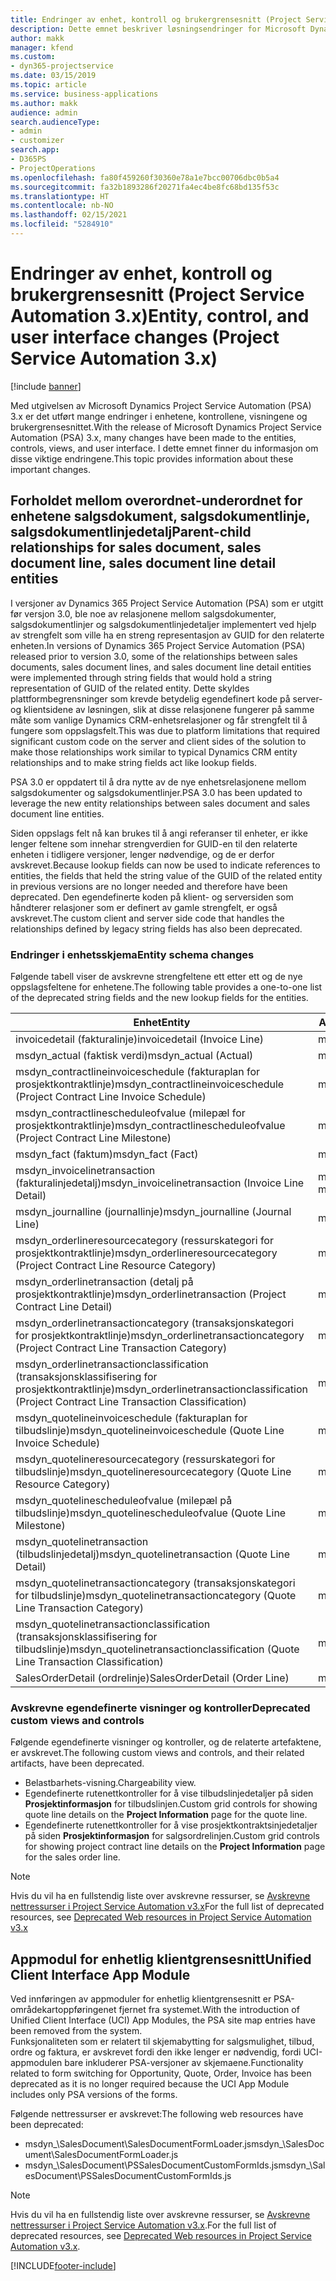 ```yaml
---
title: Endringer av enhet, kontroll og brukergrensesnitt (Project Service Automation 3.x)
description: Dette emnet beskriver løsningsendringer for Microsoft Dynamics Project Service Automation 3.x.
author: makk
manager: kfend
ms.custom:
- dyn365-projectservice
ms.date: 03/15/2019
ms.topic: article
ms.service: business-applications
ms.author: makk
audience: admin
search.audienceType:
- admin
- customizer
search.app:
- D365PS
- ProjectOperations
ms.openlocfilehash: fa80f459260f30360e78a1e7bcc00706dbc0b5a4
ms.sourcegitcommit: fa32b1893286f20271fa4ec4be8fc68bd135f53c
ms.translationtype: HT
ms.contentlocale: nb-NO
ms.lasthandoff: 02/15/2021
ms.locfileid: "5284910"
---
```

# <a name="entity-control-and-user-interface-changes-project-service-automation-3x"></a><span data-ttu-id="00b47-103">Endringer av enhet, kontroll og brukergrensesnitt (Project Service Automation 3.x)</span><span class="sxs-lookup"><span data-stu-id="00b47-103">Entity, control, and user interface changes (Project Service Automation 3.x)</span></span>

[!include [banner](../../includes/psa-now-project-operations.md)]


<span data-ttu-id="00b47-104">Med utgivelsen av Microsoft Dynamics Project Service Automation (PSA) 3.x er det utført mange endringer i enhetene, kontrollene, visningene og brukergrensesnittet.</span><span class="sxs-lookup"><span data-stu-id="00b47-104">With the release of Microsoft Dynamics Project Service Automation (PSA) 3.x, many changes have been made to the entities, controls, views, and user interface.</span></span> <span data-ttu-id="00b47-105">I dette emnet finner du informasjon om disse viktige endringene.</span><span class="sxs-lookup"><span data-stu-id="00b47-105">This topic provides information about these important changes.</span></span>

## <a name="parent-child-relationships-for-sales-document-sales-document-line-sales-document-line-detail-entities"></a><span data-ttu-id="00b47-106">Forholdet mellom overordnet-underordnet for enhetene salgsdokument, salgsdokumentlinje, salgsdokumentlinjedetalj</span><span class="sxs-lookup"><span data-stu-id="00b47-106">Parent-child relationships for sales document, sales document line, sales document line detail entities</span></span>
<span data-ttu-id="00b47-107">I versjoner av Dynamics 365 Project Service Automation (PSA) som er utgitt før versjon 3.0, ble noe av relasjonene mellom salgsdokumenter, salgsdokumentlinjer og salgsdokumentlinjedetaljer implementert ved hjelp av strengfelt som ville ha en streng representasjon av GUID for den relaterte enheten.</span><span class="sxs-lookup"><span data-stu-id="00b47-107">In versions of Dynamics 365 Project Service Automation (PSA) released prior to version 3.0, some of the relationships between sales documents, sales document lines, and sales document line detail entities were implemented through string fields that would hold a string representation of GUID of the related entity.</span></span> <span data-ttu-id="00b47-108">Dette skyldes plattformbegrensninger som krevde betydelig egendefinert kode på server- og klientsidene av løsningen, slik at disse relasjonene fungerer på samme måte som vanlige Dynamics CRM-enhetsrelasjoner og får strengfelt til å fungere som oppslagsfelt.</span><span class="sxs-lookup"><span data-stu-id="00b47-108">This was due to platform limitations that required significant custom code on the server and client sides of the solution to make those relationships work similar to typical Dynamics CRM entity relationships and to make string fields act like lookup fields.</span></span>

<span data-ttu-id="00b47-109">PSA 3.0 er oppdatert til å dra nytte av de nye enhetsrelasjonene mellom salgsdokumenter og salgsdokumentlinjer.</span><span class="sxs-lookup"><span data-stu-id="00b47-109">PSA 3.0 has been updated to leverage the new entity relationships between sales document and sales document line entities.</span></span>

<span data-ttu-id="00b47-110">Siden oppslags felt nå kan brukes til å angi referanser til enheter, er ikke lenger feltene som innehar strengverdien for GUID-en til den relaterte enheten i tidligere versjoner, lenger nødvendige, og de er derfor avskrevet.</span><span class="sxs-lookup"><span data-stu-id="00b47-110">Because lookup fields can now be used to indicate references to entities, the fields that held the string value of the GUID of the related entity in previous versions are no longer needed and therefore have been deprecated.</span></span> <span data-ttu-id="00b47-111">Den egendefinerte koden på klient- og serversiden som håndterer relasjoner som er definert av gamle strengfelt, er også avskrevet.</span><span class="sxs-lookup"><span data-stu-id="00b47-111">The custom client and server side code that handles the relationships defined by legacy string fields has also been deprecated.</span></span>

### <a name="entity-schema-changes"></a><span data-ttu-id="00b47-112">Endringer i enhetsskjema</span><span class="sxs-lookup"><span data-stu-id="00b47-112">Entity schema changes</span></span>
<span data-ttu-id="00b47-113">Følgende tabell viser de avskrevne strengfeltene ett etter ett og de nye oppslagsfeltene for enhetene.</span><span class="sxs-lookup"><span data-stu-id="00b47-113">The following table provides a one-to-one list of the deprecated string fields and the new lookup fields for the entities.</span></span> 

 <span data-ttu-id="00b47-114">Enhet</span><span class="sxs-lookup"><span data-stu-id="00b47-114">Entity</span></span> |   <span data-ttu-id="00b47-115">Avskrevet felt (streng)</span><span class="sxs-lookup"><span data-stu-id="00b47-115">Deprecated field (String)</span></span> | <span data-ttu-id="00b47-116">Nytt felt (oppslag)</span><span class="sxs-lookup"><span data-stu-id="00b47-116">New field (Lookup)</span></span>
--- | --- | ---
<span data-ttu-id="00b47-117">invoicedetail (fakturalinje)</span><span class="sxs-lookup"><span data-stu-id="00b47-117">invoicedetail (Invoice Line)</span></span> |  <span data-ttu-id="00b47-118">msdyn_contractline</span><span class="sxs-lookup"><span data-stu-id="00b47-118">msdyn_contractline</span></span> |    <span data-ttu-id="00b47-119">msdyn_contractlineid</span><span class="sxs-lookup"><span data-stu-id="00b47-119">msdyn_contractlineid</span></span>
<span data-ttu-id="00b47-120">msdyn_actual (faktisk verdi)</span><span class="sxs-lookup"><span data-stu-id="00b47-120">msdyn_actual (Actual)</span></span> | <span data-ttu-id="00b47-121">msdyn_salescontractline</span><span class="sxs-lookup"><span data-stu-id="00b47-121">msdyn_salescontractline</span></span> |   <span data-ttu-id="00b47-122">msdyn_salescontractlineid</span><span class="sxs-lookup"><span data-stu-id="00b47-122">msdyn_salescontractlineid</span></span>
<span data-ttu-id="00b47-123">msdyn_contractlineinvoiceschedule (fakturaplan for prosjektkontraktlinje)</span><span class="sxs-lookup"><span data-stu-id="00b47-123">msdyn_contractlineinvoiceschedule (Project Contract Line Invoice Schedule)</span></span> |    <span data-ttu-id="00b47-124">msdyn_contractline</span><span class="sxs-lookup"><span data-stu-id="00b47-124">msdyn_contractline</span></span> |    <span data-ttu-id="00b47-125">msdyn_contractlineid</span><span class="sxs-lookup"><span data-stu-id="00b47-125">msdyn_contractlineid</span></span>
<span data-ttu-id="00b47-126">msdyn_contractlinescheduleofvalue (milepæl for prosjektkontraktlinje)</span><span class="sxs-lookup"><span data-stu-id="00b47-126">msdyn_contractlinescheduleofvalue (Project Contract Line Milestone)</span></span> |   <span data-ttu-id="00b47-127">msdyn_contractline</span><span class="sxs-lookup"><span data-stu-id="00b47-127">msdyn_contractline</span></span> |    <span data-ttu-id="00b47-128">msdyn_contractlineid</span><span class="sxs-lookup"><span data-stu-id="00b47-128">msdyn_contractlineid</span></span>
<span data-ttu-id="00b47-129">msdyn_fact (faktum)</span><span class="sxs-lookup"><span data-stu-id="00b47-129">msdyn_fact (Fact)</span></span> | <span data-ttu-id="00b47-130">msdyn_salescontractline</span><span class="sxs-lookup"><span data-stu-id="00b47-130">msdyn_salescontractline</span></span> |   <span data-ttu-id="00b47-131">msdyn_salescontractlineid</span><span class="sxs-lookup"><span data-stu-id="00b47-131">msdyn_salescontractlineid</span></span>
<span data-ttu-id="00b47-132">msdyn_invoicelinetransaction (fakturalinjedetalj)</span><span class="sxs-lookup"><span data-stu-id="00b47-132">msdyn_invoicelinetransaction (Invoice Line Detail)</span></span> | <span data-ttu-id="00b47-133">msdyn_invoiceline</span><span class="sxs-lookup"><span data-stu-id="00b47-133">msdyn_invoiceline</span></span> <br> <span data-ttu-id="00b47-134">msdyn_salescontractline</span><span class="sxs-lookup"><span data-stu-id="00b47-134">msdyn_salescontractline</span></span> | <span data-ttu-id="00b47-135">msdyn_invoicelineid</span><span class="sxs-lookup"><span data-stu-id="00b47-135">msdyn_invoicelineid</span></span> <br> <span data-ttu-id="00b47-136">msdyn_salescontractlineid</span><span class="sxs-lookup"><span data-stu-id="00b47-136">msdyn_salescontractlineid</span></span>
<span data-ttu-id="00b47-137">msdyn_journalline (journallinje)</span><span class="sxs-lookup"><span data-stu-id="00b47-137">msdyn_journalline (Journal Line)</span></span> |  <span data-ttu-id="00b47-138">msdyn_salescontractline</span><span class="sxs-lookup"><span data-stu-id="00b47-138">msdyn_salescontractline</span></span> |   <span data-ttu-id="00b47-139">msdyn_salescontractlineid</span><span class="sxs-lookup"><span data-stu-id="00b47-139">msdyn_salescontractlineid</span></span>
<span data-ttu-id="00b47-140">msdyn_orderlineresourcecategory (ressurskategori for prosjektkontraktlinje)</span><span class="sxs-lookup"><span data-stu-id="00b47-140">msdyn_orderlineresourcecategory (Project Contract Line Resource Category)</span></span> | <span data-ttu-id="00b47-141">msdyn_salescontractline</span><span class="sxs-lookup"><span data-stu-id="00b47-141">msdyn_salescontractline</span></span> |   <span data-ttu-id="00b47-142">msdyn_contractlineid</span><span class="sxs-lookup"><span data-stu-id="00b47-142">msdyn_contractlineid</span></span>
<span data-ttu-id="00b47-143">msdyn_orderlinetransaction (detalj på prosjektkontraktlinje)</span><span class="sxs-lookup"><span data-stu-id="00b47-143">msdyn_orderlinetransaction (Project Contract Line Detail)</span></span> | <span data-ttu-id="00b47-144">msdyn_salescontractline</span><span class="sxs-lookup"><span data-stu-id="00b47-144">msdyn_salescontractline</span></span> |   <span data-ttu-id="00b47-145">msdyn_salescontractlineid</span><span class="sxs-lookup"><span data-stu-id="00b47-145">msdyn_salescontractlineid</span></span>
<span data-ttu-id="00b47-146">msdyn_orderlinetransactioncategory (transaksjonskategori for prosjektkontraktlinje)</span><span class="sxs-lookup"><span data-stu-id="00b47-146">msdyn_orderlinetransactioncategory (Project Contract Line Transaction Category)</span></span> |   <span data-ttu-id="00b47-147">msdyn_contractline</span><span class="sxs-lookup"><span data-stu-id="00b47-147">msdyn_contractline</span></span> |    <span data-ttu-id="00b47-148">msdyn_contractlineid</span><span class="sxs-lookup"><span data-stu-id="00b47-148">msdyn_contractlineid</span></span>
<span data-ttu-id="00b47-149">msdyn_orderlinetransactionclassification (transaksjonsklassifisering for prosjektkontraktlinje)</span><span class="sxs-lookup"><span data-stu-id="00b47-149">msdyn_orderlinetransactionclassification (Project Contract Line Transaction Classification)</span></span> |   <span data-ttu-id="00b47-150">msdyn_contractline</span><span class="sxs-lookup"><span data-stu-id="00b47-150">msdyn_contractline</span></span> |    <span data-ttu-id="00b47-151">msdyn_contractlineid</span><span class="sxs-lookup"><span data-stu-id="00b47-151">msdyn_contractlineid</span></span>
<span data-ttu-id="00b47-152">msdyn_quotelineinvoiceschedule (fakturaplan for tilbudslinje)</span><span class="sxs-lookup"><span data-stu-id="00b47-152">msdyn_quotelineinvoiceschedule (Quote Line Invoice Schedule)</span></span> |  <span data-ttu-id="00b47-153">msdyn_quoteline</span><span class="sxs-lookup"><span data-stu-id="00b47-153">msdyn_quoteline</span></span> |   <span data-ttu-id="00b47-154">msdyn_quotelineid</span><span class="sxs-lookup"><span data-stu-id="00b47-154">msdyn_quotelineid</span></span>
<span data-ttu-id="00b47-155">msdyn_quotelineresourcecategory (ressurskategori for tilbudslinje)</span><span class="sxs-lookup"><span data-stu-id="00b47-155">msdyn_quotelineresourcecategory (Quote Line Resource Category)</span></span> |    <span data-ttu-id="00b47-156">msdyn_quoteline</span><span class="sxs-lookup"><span data-stu-id="00b47-156">msdyn_quoteline</span></span> |   <span data-ttu-id="00b47-157">msdyn_quotelineid</span><span class="sxs-lookup"><span data-stu-id="00b47-157">msdyn_quotelineid</span></span>
<span data-ttu-id="00b47-158">msdyn_quotelinescheduleofvalue (milepæl på tilbudslinje)</span><span class="sxs-lookup"><span data-stu-id="00b47-158">msdyn_quotelinescheduleofvalue (Quote Line Milestone)</span></span> | <span data-ttu-id="00b47-159">msdyn_quoteline</span><span class="sxs-lookup"><span data-stu-id="00b47-159">msdyn_quoteline</span></span> |   <span data-ttu-id="00b47-160">msdyn_quotelineid</span><span class="sxs-lookup"><span data-stu-id="00b47-160">msdyn_quotelineid</span></span>
<span data-ttu-id="00b47-161">msdyn_quotelinetransaction (tilbudslinjedetalj)</span><span class="sxs-lookup"><span data-stu-id="00b47-161">msdyn_quotelinetransaction (Quote Line Detail)</span></span> |    <span data-ttu-id="00b47-162">msdyn_quoteline</span><span class="sxs-lookup"><span data-stu-id="00b47-162">msdyn_quoteline</span></span> |   <span data-ttu-id="00b47-163">msdyn_quotelineid</span><span class="sxs-lookup"><span data-stu-id="00b47-163">msdyn_quotelineid</span></span>
<span data-ttu-id="00b47-164">msdyn_quotelinetransactioncategory (transaksjonskategori for tilbudslinje)</span><span class="sxs-lookup"><span data-stu-id="00b47-164">msdyn_quotelinetransactioncategory (Quote Line Transaction Category)</span></span> |  <span data-ttu-id="00b47-165">msdyn_quoteline</span><span class="sxs-lookup"><span data-stu-id="00b47-165">msdyn_quoteline</span></span> |   <span data-ttu-id="00b47-166">msdyn_quotelineid</span><span class="sxs-lookup"><span data-stu-id="00b47-166">msdyn_quotelineid</span></span>
<span data-ttu-id="00b47-167">msdyn_quotelinetransactionclassification (transaksjonsklassifisering for tilbudslinje)</span><span class="sxs-lookup"><span data-stu-id="00b47-167">msdyn_quotelinetransactionclassification (Quote Line Transaction Classification)</span></span> |  <span data-ttu-id="00b47-168">msdyn_quoteline</span><span class="sxs-lookup"><span data-stu-id="00b47-168">msdyn_quoteline</span></span> |   <span data-ttu-id="00b47-169">msdyn_quotelineid</span><span class="sxs-lookup"><span data-stu-id="00b47-169">msdyn_quotelineid</span></span>
<span data-ttu-id="00b47-170">SalesOrderDetail (ordrelinje)</span><span class="sxs-lookup"><span data-stu-id="00b47-170">SalesOrderDetail (Order Line)</span></span> | <span data-ttu-id="00b47-171">msdyn_quotelineid</span><span class="sxs-lookup"><span data-stu-id="00b47-171">msdyn_quotelineid</span></span> | <span data-ttu-id="00b47-172">msdyn_quoteline</span><span class="sxs-lookup"><span data-stu-id="00b47-172">msdyn_quoteline</span></span> 

### <a name="deprecated-custom-views-and-controls"></a><span data-ttu-id="00b47-173">Avskrevne egendefinerte visninger og kontroller</span><span class="sxs-lookup"><span data-stu-id="00b47-173">Deprecated custom views and controls</span></span>
<span data-ttu-id="00b47-174">Følgende egendefinerte visninger og kontroller, og de relaterte artefaktene, er avskrevet.</span><span class="sxs-lookup"><span data-stu-id="00b47-174">The following custom views and controls, and their related artifacts, have been deprecated.</span></span>

- <span data-ttu-id="00b47-175">Belastbarhets-visning.</span><span class="sxs-lookup"><span data-stu-id="00b47-175">Chargeability view.</span></span>
- <span data-ttu-id="00b47-176">Egendefinerte rutenettkontroller for å vise tilbudslinjedetaljer på siden **Prosjektinformasjon** for tilbudslinjen.</span><span class="sxs-lookup"><span data-stu-id="00b47-176">Custom grid controls for showing quote line details on the **Project Information** page for the quote line.</span></span>
- <span data-ttu-id="00b47-177">Egendefinerte rutenettkontroller for å vise prosjektkontraktsinjedetaljer på siden **Prosjektinformasjon** for salgsordrelinjen.</span><span class="sxs-lookup"><span data-stu-id="00b47-177">Custom grid controls for showing project contract line details on the **Project Information** page for the sales order line.</span></span>

> [!NOTE]
> <span data-ttu-id="00b47-178">Hvis du vil ha en fullstendig liste over avskrevne ressurser, se [Avskrevne nettressurser i Project Service Automation v3.x](../developer-guides/web-resources-deprecated-v3.x.md)</span><span class="sxs-lookup"><span data-stu-id="00b47-178">For the full list of deprecated resources, see [Deprecated Web resources in Project Service Automation v3.x](../developer-guides/web-resources-deprecated-v3.x.md)</span></span>

## <a name="unified-client-interface-app-module"></a><span data-ttu-id="00b47-179">Appmodul for enhetlig klientgrensesnitt</span><span class="sxs-lookup"><span data-stu-id="00b47-179">Unified Client Interface App Module</span></span>
<span data-ttu-id="00b47-180">Ved innføringen av appmoduler for enhetlig klientgrensesnitt er PSA-områdekartoppføringenet fjernet fra systemet.</span><span class="sxs-lookup"><span data-stu-id="00b47-180">With the introduction of Unified Client Interface (UCI) App Modules, the PSA site map entries have been removed from the system.</span></span>  
<span data-ttu-id="00b47-181">Funksjonaliteten som er relatert til skjemabytting for salgsmulighet, tilbud, ordre og faktura, er avskrevet fordi den ikke lenger er nødvendig, fordi UCI-appmodulen bare inkluderer PSA-versjoner av skjemaene.</span><span class="sxs-lookup"><span data-stu-id="00b47-181">Functionality related to form switching for Opportunity, Quote, Order, Invoice has been deprecated as it is no longer required because the UCI App Module includes only PSA versions of the forms.</span></span>  

<span data-ttu-id="00b47-182">Følgende nettressurser er avskrevet:</span><span class="sxs-lookup"><span data-stu-id="00b47-182">The following web resources have been deprecated:</span></span>

- <span data-ttu-id="00b47-183">msdyn_\SalesDocument\SalesDocumentFormLoader.js</span><span class="sxs-lookup"><span data-stu-id="00b47-183">msdyn_\SalesDocument\SalesDocumentFormLoader.js</span></span>
- <span data-ttu-id="00b47-184">msdyn_\SalesDocument\PSSalesDocumentCustomFormIds.js</span><span class="sxs-lookup"><span data-stu-id="00b47-184">msdyn_\SalesDocument\PSSalesDocumentCustomFormIds.js</span></span>

> [!NOTE]
> <span data-ttu-id="00b47-185">Hvis du vil ha en fullstendig liste over avskrevne ressurser, se [Avskrevne nettressurser i Project Service Automation v3.x](../developer-guides/web-resources-deprecated-v3.x.md).</span><span class="sxs-lookup"><span data-stu-id="00b47-185">For the full list of deprecated resources, see [Deprecated Web resources in Project Service Automation v3.x](../developer-guides/web-resources-deprecated-v3.x.md).</span></span>




[!INCLUDE[footer-include](../../includes/footer-banner.md)]